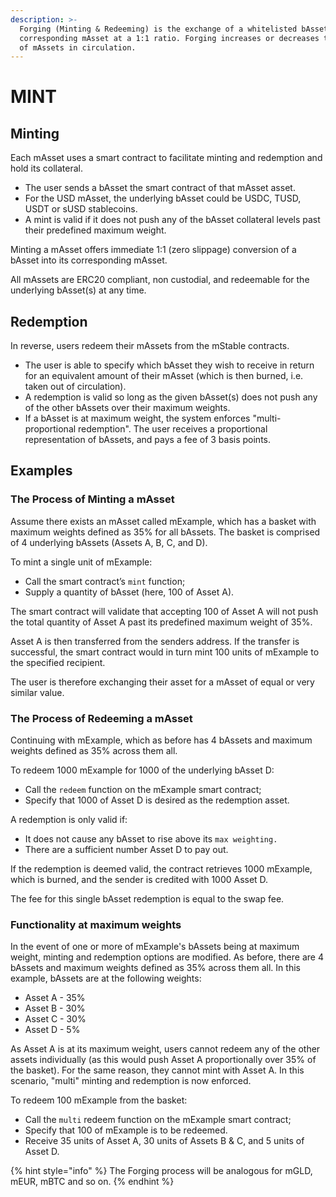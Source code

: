 ```yaml
---
description: >-
  Forging (Minting & Redeeming) is the exchange of a whitelisted bAsset for its
  corresponding mAsset at a 1:1 ratio. Forging increases or decreases the number
  of mAssets in circulation.
---
```


# MINT

## Minting

Each mAsset uses a smart contract to facilitate minting and redemption and hold its collateral.

* The user sends a bAsset the smart contract of that mAsset asset.
* For the USD mAsset, the underlying bAsset could be USDC, TUSD, USDT or sUSD stablecoins.
* A mint is valid if it does not push any of the bAsset collateral levels past their predefined maximum weight.

Minting a mAsset offers immediate 1:1 \(zero slippage\) conversion of a bAsset into its corresponding mAsset.

All mAssets are ERC20 compliant, non custodial, and redeemable for the underlying bAsset\(s\) at any time.

## Redemption

In reverse, users redeem their mAssets from the mStable contracts.

* The user is able to specify which bAsset they wish to receive in return for an equivalent amount of their mAsset \(which is then burned, i.e. taken out of circulation\).
* A redemption is valid so long as the given bAsset\(s\) does not push any of the other bAssets over their maximum weights.
* If a bAsset is at maximum weight, the system enforces "multi-proportional redemption". The user receives a proportional representation of bAssets, and pays a fee of 3 basis points.

## Examples

### **The Process of Minting a mAsset**

Assume there exists an mAsset called mExample, which has a basket with maximum weights defined as 35% for all bAssets. The basket is comprised of 4 underlying bAssets \(Assets A, B, C, and D\).

To mint a single unit of mExample:

* Call the smart contract’s `mint` function;
* Supply a quantity of bAsset \(here, 100 of Asset A\).

The smart contract will validate that accepting 100 of Asset A will not push the total quantity of Asset A past its predefined maximum weight of 35%.

Asset A is then transferred from the senders address. If the transfer is successful, the smart contract would in turn mint 100 units of mExample to the specified recipient.

The user is therefore exchanging their asset for a mAsset of equal or very similar value.

### **The Process of Redeeming a mAsset**

Continuing with mExample, which as before has 4 bAssets and maximum weights defined as 35% across them all.

To redeem 1000 mExample for 1000 of the underlying bAsset D:

* Call the `redeem` function on the mExample smart contract;
* Specify that 1000 of Asset D is desired as the redemption asset.

A redemption is only valid if:

* It does not cause any bAsset to rise above its `max weighting.`
* There are a sufficient number Asset D to pay out.

If the redemption is deemed valid, the contract retrieves 1000 mExample, which is burned, and the sender is credited with 1000 Asset D.

The fee for this single bAsset redemption is equal to the swap fee.

### **Functionality at maximum weights**

In the event of one or more of mExample's bAssets being at maximum weight, minting and redemption options are modified. As before, there are 4 bAssets and maximum weights defined as 35% across them all. In this example, bAssets are at the following weights:

* Asset A - 35%
* Asset B - 30%
* Asset C - 30%
* Asset D - 5%

As Asset A is at its maximum weight, users cannot redeem any of the other assets individually \(as this would push Asset A proportionally over 35% of the basket\). For the same reason, they cannot mint with Asset A. In this scenario, "multi" minting and redemption is now enforced.

To redeem 100 mExample from the basket:

* Call the `multi` redeem function on the mExample smart contract;
* Specify that 100 of mExample is to be redeemed.
* Receive 35 units of Asset A, 30 units of Assets B & C, and 5 units of Asset D.

{% hint style="info" %}
The Forging process will be analogous for mGLD, mEUR, mBTC and so on.
{% endhint %}

